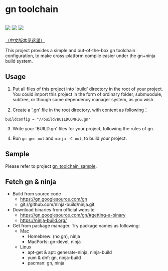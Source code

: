 # gn toolchain

![](https://github.com/Streamlet/gn_toolchain/actions/workflows/windows.yml/badge.svg) ![](https://github.com/Streamlet/gn_toolchain/actions/workflows/linux.yml/badge.svg) ![](https://github.com/Streamlet/gn_toolchain/actions/workflows/macos.yml/badge.svg)
---
[（中文版本见这里）](README_zh.md)

This project provides a simple and out-of-the-box gn toolchain configuration, to make cross-platform compile easier under the gn+ninja build system.

## Usage

1. Put all files of this project into 'build' directory in the root of your project. You could import this project in the form of ordinary folder, submuodule, subtree, or though some dependency manager system, as you wish.

2. Create a '.gn' file in the root directory, with content as following：

```gn
buildconfig = "//build/BUILDCONFIG.gn"
```

3. Write your 'BUILD.gn' files for your project, following the rules of gn.

4. Run `gn gen out` and `ninja -C out`, to build your project.

## Sample

Please refer to project [gn_toolchain_sample](../../../gn_toolchain_sample).

## Fetch gn & ninja

* Build from source code
  * https://gn.googlesource.com/gn
  * git://github.com/ninja-build/ninja.git
* Download binaries from official website
  * https://gn.googlesource.com/gn/#getting-a-binary
  * https://ninja-build.org/
* Get from package manager. Try package names as following:
  * Mac
    * Homebrew: (no gn), ninja
    * MacPorts: gn-devel, ninja
  * Linux
    * apt-get & apt: generate-ninja, ninja-build
    * yum & dnf: gn, ninja-build
    * pacman: gn, ninja
